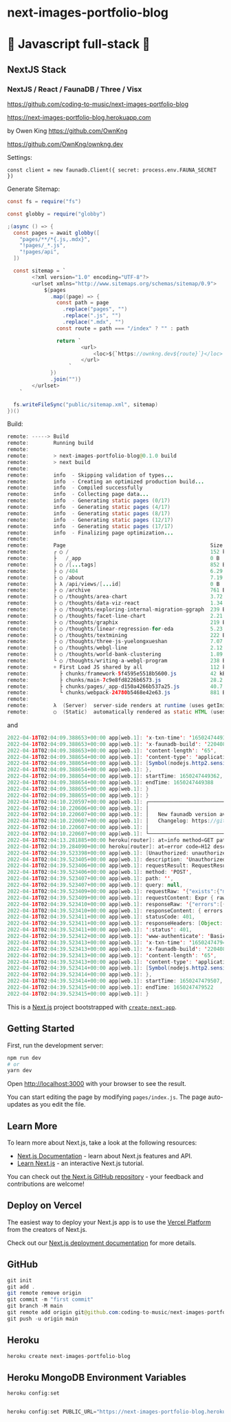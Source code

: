 # next-images-portfolio-blog

# 🚀 Javascript full-stack 🚀

## NextJS Stack

### NextJS / React / FaunaDB / Three / Visx

https://github.com/coding-to-music/next-images-portfolio-blog

https://next-images-portfolio-blog.herokuapp.com

by Owen King https://github.com/OwnKng

https://github.com/OwnKng/ownkng.dev

Settings:

```
const client = new faunadb.Client({ secret: process.env.FAUNA_SECRET })
```

Generate Sitemap:

```java
const fs = require("fs")

const globby = require("globby")

;(async () => {
  const pages = await globby([
    "pages/**/*{.js,.mdx}",
    "!pages/_*.js",
    "!pages/api",
  ])

  const sitemap = `
        <?xml version="1.0" encoding="UTF-8"?>
        <urlset xmlns="http://www.sitemaps.org/schemas/sitemap/0.9">
            ${pages
              .map((page) => {
                const path = page
                  .replace("pages", "")
                  .replace(".js", "")
                  .replace(".mdx", "")
                const route = path === "/index" ? "" : path

                return `
                        <url>
                            <loc>${`https://ownkng.dev${route}`}</loc>
                        </url>
                    `
              })
              .join("")}
        </urlset>
    `

  fs.writeFileSync("public/sitemap.xml", sitemap)
})()
```

Build:

```java
remote: -----> Build
remote:        Running build
remote:
remote:        > next-images-portfolio-blog@0.1.0 build
remote:        > next build
remote:
remote:        info  - Skipping validation of types...
remote:        info  - Creating an optimized production build...
remote:        info  - Compiled successfully
remote:        info  - Collecting page data...
remote:        info  - Generating static pages (0/17)
remote:        info  - Generating static pages (4/17)
remote:        info  - Generating static pages (8/17)
remote:        info  - Generating static pages (12/17)
remote:        info  - Generating static pages (17/17)
remote:        info  - Finalizing page optimization...
remote:
remote:        Page                                               Size     First Load JS
remote:        ┌ ○ /                                              152 kB          911 kB
remote:        ├   /_app                                          0 B             112 kB
remote:        ├ ○ /[...tags]                                     852 B           760 kB
remote:        ├ ○ /404                                           6.29 kB         352 kB
remote:        ├ ○ /about                                         7.19 kB         352 kB
remote:        ├ λ /api/views/[...id]                             0 B             112 kB
remote:        ├ ○ /archive                                       761 B           760 kB
remote:        ├ ○ /thoughts/area-chart                           3.72 kB         215 kB
remote:        ├ ○ /thoughts/data-viz-react                       1.34 kB         216 kB
remote:        ├ ○ /thoughts/exploring-internal-migration-ggraph  239 B           163 kB
remote:        ├ ○ /thoughts/facet-line-chart                     2.21 kB         213 kB
remote:        ├ ○ /thoughts/graphix                              219 B           165 kB
remote:        ├ ○ /thoughts/linear-regression-for-eda            5.23 kB         161 kB
remote:        ├ ○ /thoughts/textmining                           222 B           170 kB
remote:        ├ ○ /thoughts/three-js-yuelongxueshan              7.07 kB         383 kB
remote:        ├ ○ /thoughts/webgl-line                           2.12 kB         369 kB
remote:        ├ ○ /thoughts/world-bank-clustering                1.89 kB         424 kB
remote:        └ ○ /thoughts/writing-a-webgl-program              238 B           368 kB
remote:        + First Load JS shared by all                      112 kB
remote:          ├ chunks/framework-5f4595e5518b5600.js           42 kB
remote:          ├ chunks/main-7c9e8fd8226b6573.js                28.2 kB
remote:          ├ chunks/pages/_app-d150a4266b537a25.js          40.7 kB
remote:          └ chunks/webpack-24780b5468e42e63.js             881 B
remote:
remote:        λ  (Server)  server-side renders at runtime (uses getInitialProps or getServerSideProps)
remote:        ○  (Static)  automatically rendered as static HTML (uses no initial props)
```

and

```java
2022-04-18T02:04:09.388653+00:00 app[web.1]: 'x-txn-time': '1650247449302321',
2022-04-18T02:04:09.388653+00:00 app[web.1]: 'x-faunadb-build': '220408.175747-544a98c',
2022-04-18T02:04:09.388653+00:00 app[web.1]: 'content-length': '65',
2022-04-18T02:04:09.388654+00:00 app[web.1]: 'content-type': 'application/json;charset=utf-8',
2022-04-18T02:04:09.388654+00:00 app[web.1]: [Symbol(nodejs.http2.sensitiveHeaders)]: []
2022-04-18T02:04:09.388654+00:00 app[web.1]: },
2022-04-18T02:04:09.388654+00:00 app[web.1]: startTime: 1650247449362,
2022-04-18T02:04:09.388654+00:00 app[web.1]: endTime: 1650247449388
2022-04-18T02:04:09.388655+00:00 app[web.1]: }
2022-04-18T02:04:09.388655+00:00 app[web.1]: }
2022-04-18T02:04:10.220597+00:00 app[web.1]: ┌───────────────────────────────────────────────────────────────────────────┐
2022-04-18T02:04:10.220606+00:00 app[web.1]: │                                                                           │
2022-04-18T02:04:10.220607+00:00 app[web.1]: │   New faunadb version available 4.4.1 → 4.5.4                             │
2022-04-18T02:04:10.220607+00:00 app[web.1]: │   Changelog: https://github.com/fauna/faunadb-js/blob/main/CHANGELOG.md   │
2022-04-18T02:04:10.220607+00:00 app[web.1]: │                                                                           │
2022-04-18T02:04:10.220607+00:00 app[web.1]: └────────────────────────────��──────────────────────────────────────────────┘
2022-04-18T02:04:13.281885+00:00 heroku[router]: at=info method=GET path="/yulongxueshan.glb" host=next-images-portfolio-blog.herokuapp.com request_id=1724c365-a1c1-4688-aa71-d538e477d043 fwd="209.6.143.60" dyno=web.1 connect=0ms service=425ms status=200 bytes=2395747 protocol=https
2022-04-18T02:04:39.284090+00:00 heroku[router]: at=error code=H12 desc="Request timeout" method=GET path="/api/views/Faceting%20charts%20with%20visx%20and%20CSS%20grid" host=next-images-portfolio-blog.herokuapp.com request_id=14dd3f9d-aec4-4b2a-92fb-7e94fb1c2c5d fwd="209.6.143.60" dyno=web.1 connect=0ms service=30000ms status=503 bytes=0 protocol=https
2022-04-18T02:04:39.523398+00:00 app[web.1]: [Unauthorized: unauthorized] {
2022-04-18T02:04:39.523405+00:00 app[web.1]: description: 'Unauthorized',
2022-04-18T02:04:39.523406+00:00 app[web.1]: requestResult: RequestResult {
2022-04-18T02:04:39.523406+00:00 app[web.1]: method: 'POST',
2022-04-18T02:04:39.523407+00:00 app[web.1]: path: '',
2022-04-18T02:04:39.523407+00:00 app[web.1]: query: null,
2022-04-18T02:04:39.523409+00:00 app[web.1]: requestRaw: '{"exists":{"match":{"index":"posts_by_title"},"terms":"Faceting charts with visx and CSS grid"}}',
2022-04-18T02:04:39.523409+00:00 app[web.1]: requestContent: Expr { raw: [Object] },
2022-04-18T02:04:39.523410+00:00 app[web.1]: responseRaw: '{"errors":[{"code":"unauthorized","description":"Unauthorized"}]}',
2022-04-18T02:04:39.523410+00:00 app[web.1]: responseContent: { errors: [Array] },
2022-04-18T02:04:39.523411+00:00 app[web.1]: statusCode: 401,
2022-04-18T02:04:39.523411+00:00 app[web.1]: responseHeaders: [Object: null prototype] {
2022-04-18T02:04:39.523411+00:00 app[web.1]: ':status': 401,
2022-04-18T02:04:39.523412+00:00 app[web.1]: 'www-authenticate': 'Basic realm="Unauthorized"',
2022-04-18T02:04:39.523413+00:00 app[web.1]: 'x-txn-time': '1650247479439184',
2022-04-18T02:04:39.523413+00:00 app[web.1]: 'x-faunadb-build': '220408.175747-544a98c',
2022-04-18T02:04:39.523413+00:00 app[web.1]: 'content-length': '65',
2022-04-18T02:04:39.523413+00:00 app[web.1]: 'content-type': 'application/json;charset=utf-8',
2022-04-18T02:04:39.523414+00:00 app[web.1]: [Symbol(nodejs.http2.sensitiveHeaders)]: []
2022-04-18T02:04:39.523414+00:00 app[web.1]: },
2022-04-18T02:04:39.523414+00:00 app[web.1]: startTime: 1650247479507,
2022-04-18T02:04:39.523415+00:00 app[web.1]: endTime: 1650247479522
2022-04-18T02:04:39.523415+00:00 app[web.1]: }
```

This is a [Next.js](https://nextjs.org/) project bootstrapped with [`create-next-app`](https://github.com/vercel/next.js/tree/canary/packages/create-next-app).

## Getting Started

First, run the development server:

```bash
npm run dev
# or
yarn dev
```

Open [http://localhost:3000](http://localhost:3000) with your browser to see the result.

You can start editing the page by modifying `pages/index.js`. The page auto-updates as you edit the file.

## Learn More

To learn more about Next.js, take a look at the following resources:

- [Next.js Documentation](https://nextjs.org/docs) - learn about Next.js features and API.
- [Learn Next.js](https://nextjs.org/learn) - an interactive Next.js tutorial.

You can check out [the Next.js GitHub repository](https://github.com/vercel/next.js/) - your feedback and contributions are welcome!

## Deploy on Vercel

The easiest way to deploy your Next.js app is to use the [Vercel Platform](https://vercel.com/import?utm_medium=default-template&filter=next.js&utm_source=create-next-app&utm_campaign=create-next-app-readme) from the creators of Next.js.

Check out our [Next.js deployment documentation](https://nextjs.org/docs/deployment) for more details.

## GitHub

```java
git init
git add .
git remote remove origin
git commit -m "first commit"
git branch -M main
git remote add origin git@github.com:coding-to-music/next-images-portfolio-blog.git
git push -u origin main
```

## Heroku

```java
heroku create next-images-portfolio-blog
```

## Heroku MongoDB Environment Variables

```java
heroku config:set


heroku config:set PUBLIC_URL="https://next-images-portfolio-blog.herokuapp.com"
```
